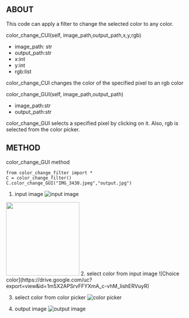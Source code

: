 ## ABOUT
This code can apply a filter to change the selected color to any color.

color_change_CUI(self, image_path,output_path,x,y,rgb)
- image_path: str
- output_path:str
- x:int
- y:int
- rgb:list

color_change_CUI changes the color of the specified pixel to an rgb color

color_change_GUI(self, image_path,output_path)
- image_path:str
- output_path:str

color_change_GUI selects a specified pixel by clicking on it. Also, rgb is selected from the color picker.

## METHOD
color_change_GUI method

```
from color_change_filter import *
C = color_change_filter()
C.color_change_GUI("IMG_3430.jpeg","output.jpg")

```

1. input image
![input image](https://drive.google.com/uc?export=view&id=1_nwdDS7z2xN5Pv4276920SV-g-nFSiHd)
<img src="https://drive.google.com/uc?export=view&id=1_nwdDS7z2xN5Pv4276920SV-g-nFSiHd" width="200px">
2. select color from input image
![Choice color](https://drive.google.com/uc?export=view&id=1m5X2APSrvFFYXmA_c-vhM_IishERVuyR)

3. select color from color picker
![color picker](https://drive.google.com/uc?export=view&id=12mXDkKKTg0R-gP-eC_zIKIdwZOjJbZ8u)

4. output image
![output image](https://drive.google.com/uc?export=view&id=1dbJIIte8C4Hjbzau6bGbh359qXX7ZiSu)
